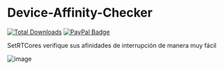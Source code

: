 # Device-Affinity-Checker
[![Total Downloads](https://img.shields.io/github/downloads/LuSlower/Device-Affinity-Checker/total.svg)](https://github.com/LuSlower/Device-Affinity-Checker/releases) [![PayPal Badge](https://img.shields.io/badge/PayPal-003087?logo=paypal&logoColor=fff&style=flat)](https://paypal.me/eldontweaks) 

SetRTCores
verifique sus afinidades de interrupción de manera muy fácil

![image](https://github.com/LuSlower/Device-Affinity-Checker/assets/148411728/1ef2599b-c8d4-4106-9aff-4f9ba4927564)

